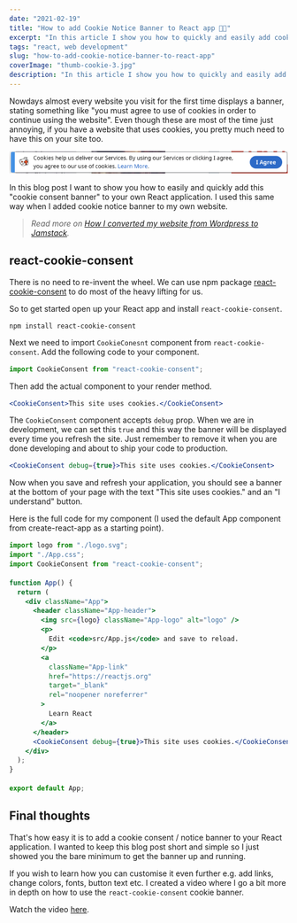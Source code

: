 ```yaml
---
date: "2021-02-19"
title: "How to add Cookie Notice Banner to React app 👨‍💻"
excerpt: "In this article I show you how to quickly and easily add cookie notice / cookie consent banner in React."
tags: "react, web development"
slug: "how-to-add-cookie-notice-banner-to-react-app"
coverImage: "thumb-cookie-3.jpg"
description: "In this article I show you how to quickly and easily add cookie notice / cookie consent banner in React."
---
```


Nowdays almost every website you visit for the first time displays a banner, stating something like "you must agree to use of cookies in order to continue using the website". Even though these are most of the time just annoying, if you have a website that uses cookies, you pretty much need to have this on your site too.

![Reddit cookie banner](./images/reddit-cookie-banner.png)

In this blog post I want to show you how to easily and quickly add this "cookie consent banner" to your own React application. I used this same way when I added cookie notice banner to my own website.

> _Read more on [How I converted my website from Wordpress to Jamstack](/blog/how-i-converted-my-website-from-wordpress-to-jamstack)._

## react-cookie-consent

There is no need to re-invent the wheel. We can use npm package [react-cookie-consent](https://www.npmjs.com/package/react-cookie-consent) to do most of the heavy lifting for us.

So to get started open up your React app and install `react-cookie-consent`.

```
npm install react-cookie-consent
```

Next we need to import `CookieConesnt` component from `react-cookie-consent`. Add the following code to your component.

```jsx
import CookieConsent from "react-cookie-consent";
```

Then add the actual component to your render method.

```jsx
<CookieConsent>This site uses cookies.</CookieConsent>
```

The `CookieConsent` component accepts `debug` prop. When we are in development, we can set this `true` and this way the banner will be displayed every time you refresh the site. Just remember to remove it when you are done developing and about to ship your code to production.

```jsx
<CookieConsent debug={true}>This site uses cookies.</CookieConsent>
```

Now when you save and refresh your application, you should see a banner at the bottom of your page with the text "This site uses cookies." and an "I understand" button.

Here is the full code for my component (I used the default App component from create-react-app as a starting point).

```jsx
import logo from "./logo.svg";
import "./App.css";
import CookieConsent from "react-cookie-consent";

function App() {
  return (
    <div className="App">
      <header className="App-header">
        <img src={logo} className="App-logo" alt="logo" />
        <p>
          Edit <code>src/App.js</code> and save to reload.
        </p>
        <a
          className="App-link"
          href="https://reactjs.org"
          target="_blank"
          rel="noopener noreferrer"
        >
          Learn React
        </a>
      </header>
      <CookieConsent debug={true}>This site uses cookies.</CookieConsent>
    </div>
  );
}

export default App;
```

## Final thoughts

That's how easy it is to add a cookie consent / notice banner to your React application. I wanted to keep this blog post short and simple so I just showed you the bare minimum to get the banner up and running.

If you wish to learn how you can customise it even further e.g. add links, change colors, fonts, button text etc. I created a video where I go a bit more in depth on how to use the `react-cookie-consent` cookie banner.

Watch the video [here](https://www.youtube.com/watch?v=IqhfPrv0NZk).
